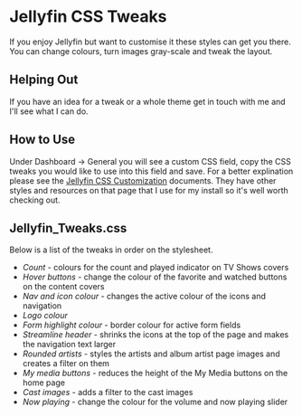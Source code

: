 # Jellyfin CSS Tweaks
 If you enjoy Jellyfin but want to customise it these styles can get you there. You can change colours, turn images gray-scale and tweak the layout. 
## Helping Out
If you have an idea for a tweak or a whole theme get in touch with me and I'll see what I can do.
## How to Use
 Under Dashboard -> General you will see a custom CSS field, copy the CSS tweaks you would like to use into this field and save. For a better explination please see the [Jellyfin CSS Customization](https://jellyfin.org/docs/general/clients/css-customization.html) documents. They have other styles and resources on that page that I use for my install so it's well worth checking out.
## Jellyfin_Tweaks.css
 Below is a list of the tweaks in order on the stylesheet.
 * *Count* - colours for the count and played indicator on TV Shows covers
 * *Hover buttons* - change the colour of the favorite and watched buttons on the content covers
 * *Nav and icon colour* - changes the active colour of the icons and navigation
 * *Logo colour* 
 * *Form highlight colour* - border colour for active form fields
 * *Streamline header* - shrinks the icons at the top of the page and makes the navigation text larger
 * *Rounded artists* - styles the artists and album artist page images and creates a filter on them
 * *My media buttons* - reduces the height of the My Media buttons on the home page
 * *Cast images* - adds a filter to the cast images
 * *Now playing* - change the colour for the volume and now playing slider
